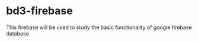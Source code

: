 # bd3-firebase
This firebase will be used to study the basic functionality of google firebase database
